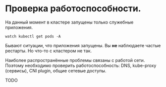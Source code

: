 # Проверка работоспособности.

На данный момент в кластере запущены только служебные приложения.

```shell
watch kubectl get pods -A
```

Бывают ситуации, что приложения запущены. Вы **не** наблюдаете частые рестарты. Но что-то с кластером не так.

Наиболее распространённые проблемы связаны с работой сети. Поэтому необходимо проверить работоспособность: DNS,
kube-proxy (сервисы), CNI plugin, общие сетевые доступы.

TODO